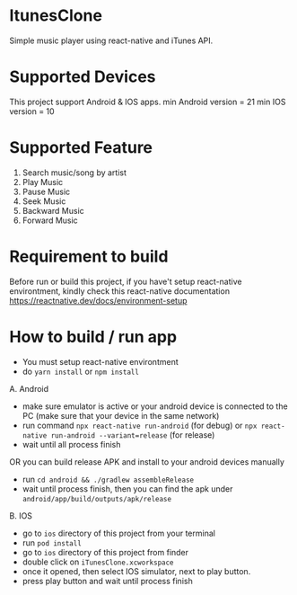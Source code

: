 # ItunesClone
Simple music player using react-native and iTunes API.

# Supported Devices
This project support Android & IOS apps.
min Android version = 21
min IOS version = 10

# Supported Feature
1. Search music/song by artist
2. Play Music
3. Pause Music
4. Seek Music
5. Backward Music
6. Forward Music

# Requirement to build
Before run or build this project, if you have't setup react-native environtment, kindly check this react-native documentation https://reactnative.dev/docs/environment-setup

# How to build / run app
- You must setup react-native environtment
- do ```yarn install``` or ```npm install```

A. Android
- make sure emulator is active or your android device is connected to the PC (make sure that your device in the same network)
- run command ```npx react-native run-android``` (for debug) or ```npx react-native run-android --variant=release``` (for release)
- wait until all process finish

OR you can build release APK and install to your android devices manually
- run ```cd android && ./gradlew assembleRelease```
- wait until process finish, then you can find the apk under ```android/app/build/outputs/apk/release```

B. IOS
- go to ```ios``` directory of this project from your terminal
- run ```pod install```
- go to ```ios``` directory of this project from finder
- double click on ```iTunesClone.xcworkspace```
- once it opened, then select IOS simulator, next to play button. 
- press play button and wait until process finish
